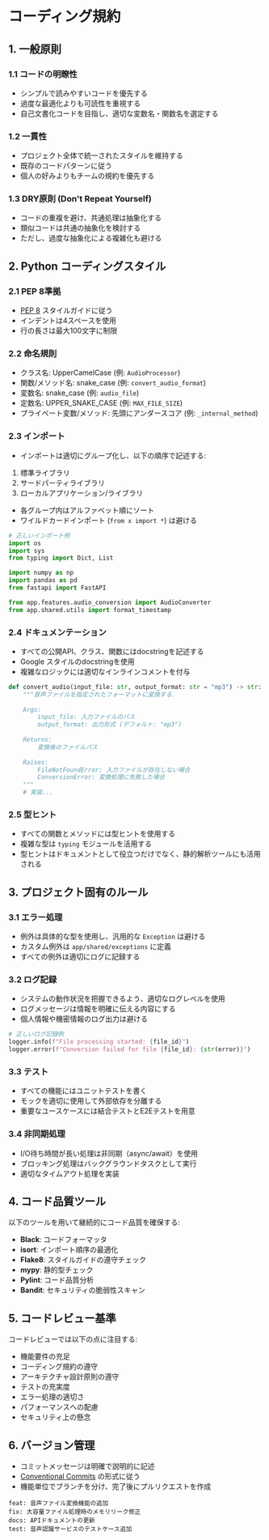 # コーディング規約

## 1. 一般原則

### 1.1 コードの明瞭性
- シンプルで読みやすいコードを優先する
- 過度な最適化よりも可読性を重視する
- 自己文書化コードを目指し、適切な変数名・関数名を選定する

### 1.2 一貫性
- プロジェクト全体で統一されたスタイルを維持する
- 既存のコードパターンに従う
- 個人の好みよりもチームの規約を優先する

### 1.3 DRY原則 (Don't Repeat Yourself)
- コードの重複を避け、共通処理は抽象化する
- 類似コードは共通の抽象化を検討する
- ただし、過度な抽象化による複雑化も避ける

## 2. Python コーディングスタイル

### 2.1 PEP 8準拠
- [PEP 8](https://www.python.org/dev/peps/pep-0008/) スタイルガイドに従う
- インデントは4スペースを使用
- 行の長さは最大100文字に制限

### 2.2 命名規則
- クラス名: UpperCamelCase (例: `AudioProcessor`)
- 関数/メソッド名: snake_case (例: `convert_audio_format`)
- 変数名: snake_case (例: `audio_file`)
- 定数名: UPPER_SNAKE_CASE (例: `MAX_FILE_SIZE`)
- プライベート変数/メソッド: 先頭にアンダースコア (例: `_internal_method`)

### 2.3 インポート
- インポートは適切にグループ化し、以下の順序で記述する:
1. 標準ライブラリ
2. サードパーティライブラリ
3. ローカルアプリケーション/ライブラリ
- 各グループ内はアルファベット順にソート
- ワイルドカードインポート (`from x import *`) は避ける

```python
# 正しいインポート例
import os
import sys
from typing import Dict, List

import numpy as np
import pandas as pd
from fastapi import FastAPI

from app.features.audio_conversion import AudioConverter
from app.shared.utils import format_timestamp
```

### 2.4 ドキュメンテーション
- すべての公開API、クラス、関数にはdocstringを記述する
- Google スタイルのdocstringを使用
- 複雑なロジックには適切なインラインコメントを付与

```python
def convert_audio(input_file: str, output_format: str = "mp3") -> str:
    """音声ファイルを指定されたフォーマットに変換する.
    
    Args:
        input_file: 入力ファイルのパス
        output_format: 出力形式 (デフォルト: "mp3")
        
    Returns:
        変換後のファイルパス
        
    Raises:
        FileNotFoundError: 入力ファイルが存在しない場合
        ConversionError: 変換処理に失敗した場合
    """
    # 実装...
```

### 2.5 型ヒント
- すべての関数とメソッドには型ヒントを使用する
- 複雑な型は `typing` モジュールを活用する
- 型ヒントはドキュメントとして役立つだけでなく、静的解析ツールにも活用される

## 3. プロジェクト固有のルール

### 3.1 エラー処理
- 例外は具体的な型を使用し、汎用的な `Exception` は避ける
- カスタム例外は `app/shared/exceptions` に定義
- すべての例外は適切にログに記録する

### 3.2 ログ記録
- システムの動作状況を把握できるよう、適切なログレベルを使用
- ログメッセージは情報を明確に伝える内容にする
- 個人情報や機密情報のログ出力は避ける

```python
# 正しいログ記録例
logger.info(f"File processing started: {file_id}")
logger.error(f"Conversion failed for file {file_id}: {str(error)}")
```

### 3.3 テスト
- すべての機能にはユニットテストを書く
- モックを適切に使用して外部依存を分離する
- 重要なユースケースには結合テストとE2Eテストを用意

### 3.4 非同期処理
- I/O待ち時間が長い処理は非同期（async/await）を使用
- ブロッキング処理はバックグラウンドタスクとして実行
- 適切なタイムアウト処理を実装

## 4. コード品質ツール

以下のツールを用いて継続的にコード品質を確保する:

- **Black**: コードフォーマッタ
- **isort**: インポート順序の最適化
- **Flake8**: スタイルガイドの遵守チェック
- **mypy**: 静的型チェック
- **Pylint**: コード品質分析
- **Bandit**: セキュリティの脆弱性スキャン

## 5. コードレビュー基準

コードレビューでは以下の点に注目する:

- 機能要件の充足
- コーディング規約の遵守
- アーキテクチャ設計原則の遵守
- テストの充実度
- エラー処理の適切さ
- パフォーマンスへの配慮
- セキュリティ上の懸念

## 6. バージョン管理

- コミットメッセージは明確で説明的に記述
- [Conventional Commits](https://www.conventionalcommits.org/) の形式に従う
- 機能単位でブランチを分け、完了後にプルリクエストを作成

```
feat: 音声ファイル変換機能の追加
fix: 大容量ファイル処理時のメモリリーク修正
docs: APIドキュメントの更新
test: 音声認識サービスのテストケース追加
```